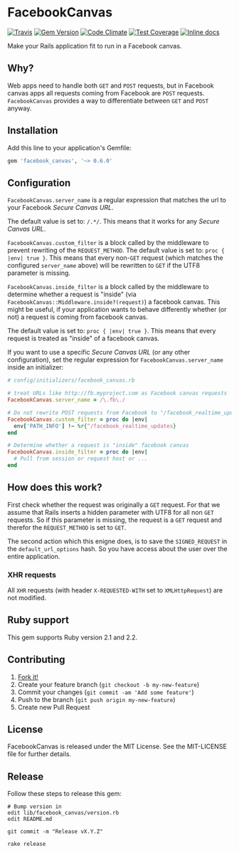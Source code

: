 [github]: https://github.com/neopoly/facebook_canvas
[doc]: http://rubydoc.info/github/neopoly/facebook_canvas/master/file/README.md
[gem]: https://rubygems.org/gems/facebook_canvas
[travis]: https://travis-ci.org/neopoly/facebook_canvas
[codeclimate]: https://codeclimate.com/github/neopoly/facebook_canvas
[inchpages]: https://inch-ci.org/github/neopoly/facebook_canvas

# FacebookCanvas

[![Travis](https://img.shields.io/travis/neopoly/facebook_canvas.svg?branch=master)][travis]
[![Gem Version](https://img.shields.io/gem/v/facebook_canvas.svg)][gem]
[![Code Climate](https://img.shields.io/codeclimate/github/neopoly/facebook_canvas.svg)][codeclimate]
[![Test Coverage](https://codeclimate.com/github/neopoly/facebook_canvas/badges/coverage.svg)][codeclimate]
[![Inline docs](https://inch-ci.org/github/neopoly/facebook_canvas.svg?branch=master&style=flat)][inchpages]

Make your Rails application fit to run in a Facebook canvas.


## Why?

Web apps need to handle both `GET` and `POST` requests, but in Facebook canvas apps all requests coming from Facebook are `POST` requests. `FacebookCanvas` provides a way to differentiate between `GET` and `POST` anyway.


## Installation

Add this line to your application's Gemfile:

```ruby
gem 'facebook_canvas', '~> 0.6.0'
```


## Configuration

`FacebookCanvas.server_name` is a regular expression that matches the url to your Facebook *Secure Canvas URL*.

The default value is set to: `/.*/`.
This means that it works for any *Secure Canvas URL*.

`FacebookCanvas.custom_filter` is a block called by the middleware to prevent rewriting of the `REQUEST_METHOD`.
The default value is set to: `proc { |env| true }`.
This means that every non-`GET` request (which matches the configured `server_name` above) will be
rewritten to `GET` if the UTF8 parameter is missing.

`FacebookCanvas.inside_filter` is a block called by the middleware to determine whether a request is "inside" (via `FacebookCanvas::Middleware.inside?(request)`) a facebook canvas.
This might be useful, if your application wants to behave differently whether (or not) a request is coming from facebook canvas.

The default value is set to: `proc { |env| true }`.
This means that every request is treated as "inside" of a facebook canvas.


If you want to use a specific *Secure Canvas URL* (or any other configuration), set the regular expression for `FacebookCanvas.server_name` inside an initializer:

```ruby
# config/initializers/facebook_canvas.rb

# treat URLs like http://fb.myproject.com as Facebook canvas requests
FacebookCanvas.server_name = /\.fb\./

# Do not rewrite POST requests from Facebook to "/facebook_realtime_updates"
FacebookCanvas.custom_filter = proc do |env|
  env['PATH_INFO'] !~ %r{^/facebook_realtime_updates}
end

# Determine whether a request is "inside" facebook canvas
FacebookCanvas.inside_filter = proc do |env|
  # Pull from session or request host or ...
end
```


## How does this work?

First check whether the request was originally a `GET` request.
For that we assume that Rails inserts a hidden parameter with UTF8 for all non `GET` requests.
So if this parameter is missing, the request is a `GET` request and therefor the `REQUEST_METHOD` is set to `GET`.

The second action which this enigne does, is to save the `SIGNED_REQUEST` in the `default_url_options` hash.
So you have access about the user over the entire application.

### XHR requests

All `XHR` requests (with header `X-REQUESTED-WITH` set to `XMLHttpRequest`) are not modified.

## Ruby support

This gem supports Ruby version 2.1 and 2.2.


## Contributing

1. [Fork it!](http://github.com/neopoly/facebook_canvas/fork)
2. Create your feature branch (`git checkout -b my-new-feature`)
3. Commit your changes (`git commit -am 'Add some feature'`)
4. Push to the branch (`git push origin my-new-feature`)
5. Create new Pull Request


## License

FacebookCanvas is released under the MIT License. See the MIT-LICENSE file for further
details.

## Release

Follow these steps to release this gem:

    # Bump version in
    edit lib/facebook_canvas/version.rb
    edit README.md

    git commit -m "Release vX.Y.Z"

    rake release

